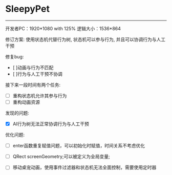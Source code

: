 # SleepyPet

____________


开发者PC：1920\*1080 with 125% 逻辑大小：1536\*864

修订方案:
使用状态机代替行为树, 状态机可以参与行为, 并且可以协调行为与人工干预

修复bug:
* [ ]动画与行为不匹配
* [ ]行为与人工干预不协调

接下来一段时间有两个任务:
* [ ] 重构状态机允许其参与行为
* [ ] 重构动画资源

发现的问题:
* [x] AI行为树无法正常协调行为与人工干预

优化问题:
* [ ] enter函数重复赋值问题，可以初始化时赋值，时间关系不考虑优化
* [ ] QRect screenGeometry;可以被定义为全局变量;
* [ ] 移动桌宠动画，使用事件过滤器和状态机无法全面控制，需要使用定时器

